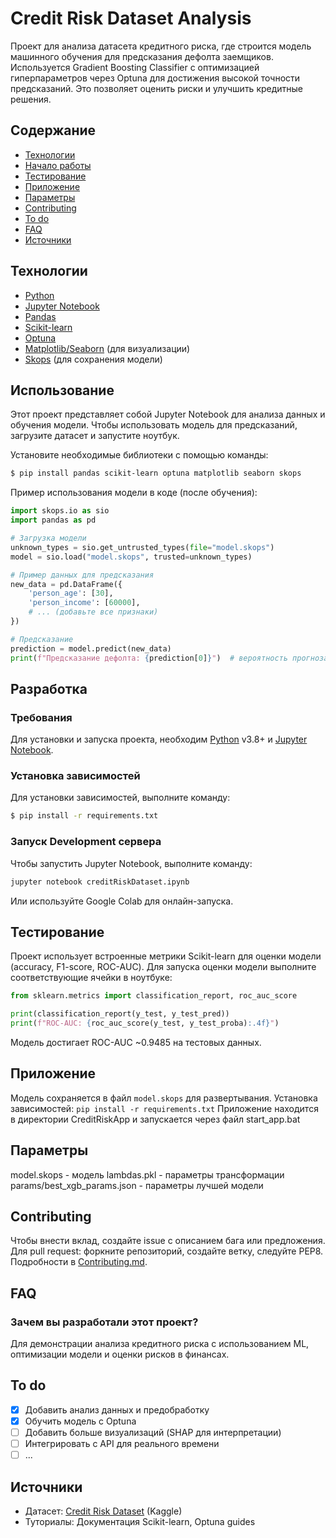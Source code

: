 # Credit Risk Dataset Analysis
Проект для анализа датасета кредитного риска, где строится модель машинного обучения для предсказания дефолта заемщиков. Используется Gradient Boosting Classifier с оптимизацией гиперпараметров через Optuna для достижения высокой точности предсказаний. Это позволяет оценить риски и улучшить кредитные решения.

## Содержание
- [Технологии](#технологии)
- [Начало работы](#начало-работы)
- [Тестирование](#тестирование)
- [Приложение](#приложение)
- [Параметры](#параметры)
- [Contributing](#contributing)
- [To do](#to-do)
- [FAQ](#faq)
- [Источники](#источники)

## Технологии
- [Python](https://www.python.org/)
- [Jupyter Notebook](https://jupyter.org/)
- [Pandas](https://pandas.pydata.org/)
- [Scikit-learn](https://scikit-learn.org/)
- [Optuna](https://optuna.org/)
- [Matplotlib/Seaborn](https://matplotlib.org/) (для визуализации)
- [Skops](https://skops.readthedocs.io/) (для сохранения модели)

## Использование
Этот проект представляет собой Jupyter Notebook для анализа данных и обучения модели. Чтобы использовать модель для предсказаний, загрузите датасет и запустите ноутбук.

Установите необходимые библиотеки с помощью команды:
```sh
$ pip install pandas scikit-learn optuna matplotlib seaborn skops
```

Пример использования модели в коде (после обучения):
```python
import skops.io as sio
import pandas as pd

# Загрузка модели
unknown_types = sio.get_untrusted_types(file="model.skops")
model = sio.load("model.skops", trusted=unknown_types)

# Пример данных для предсказания
new_data = pd.DataFrame({
    'person_age': [30],
    'person_income': [60000],
    # ... (добавьте все признаки)
})

# Предсказание
prediction = model.predict(new_data)
print(f"Предсказание дефолта: {prediction[0]}")  # вероятность прогноза дефолта
```

## Разработка

### Требования
Для установки и запуска проекта, необходим [Python](https://www.python.org/) v3.8+ и [Jupyter Notebook](https://jupyter.org/).

### Установка зависимостей
Для установки зависимостей, выполните команду:
```sh
$ pip install -r requirements.txt
```

### Запуск Development сервера
Чтобы запустить Jupyter Notebook, выполните команду:
```sh
jupyter notebook creditRiskDataset.ipynb
```
Или используйте Google Colab для онлайн-запуска.


## Тестирование
Проект использует встроенные метрики Scikit-learn для оценки модели (accuracy, F1-score, ROC-AUC). Для запуска оценки модели выполните соответствующие ячейки в ноутбуке:
```python
from sklearn.metrics import classification_report, roc_auc_score

print(classification_report(y_test, y_test_pred))
print(f"ROC-AUC: {roc_auc_score(y_test, y_test_proba):.4f}")
```
Модель достигает ROC-AUC ~0.9485 на тестовых данных.

## Приложение
Модель сохраняется в файл `model.skops` для развертывания. 
Установка зависимостей: `pip install -r requirements.txt`
Приложение находится в директории CreditRiskApp и запускается через файл start_app.bat

## Параметры
model.skops - модель
lambdas.pkl - параметры трансформации
params/best_xgb_params.json - параметры лучшей модели 

## Contributing
Чтобы внести вклад, создайте issue с описанием бага или предложения. Для pull request: форкните репозиторий, создайте ветку, следуйте PEP8. Подробности в [Contributing.md](./CONTRIBUTING.md).

## FAQ 
### Зачем вы разработали этот проект?
Для демонстрации анализа кредитного риска с использованием ML, оптимизации модели и оценки рисков в финансах.

## To do
- [x] Добавить анализ данных и предобработку
- [x] Обучить модель с Optuna
- [ ] Добавить больше визуализаций (SHAP для интерпретации)
- [ ] Интегрировать с API для реального времени
- [ ] ...

## Источники
- Датасет: [Credit Risk Dataset](https://www.kaggle.com/datasets/laotse/credit-risk-dataset) (Kaggle)
- Туториалы: Документация Scikit-learn, Optuna guides